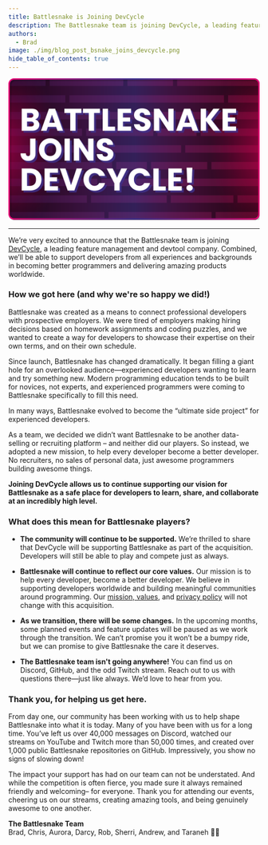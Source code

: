 ```yaml
---
title: Battlesnake is Joining DevCycle
description: The Battlesnake team is joining DevCycle, a leading feature management and devtool company.
authors:
  - Brad
image: ./img/blog_post_bsnake_joins_devcycle.png
hide_table_of_contents: true
---
```


![Battlesnake is joining DevCycle](./img/blog_post_bsnake_joins_devcycle.png)

---

We’re very excited to announce that the Battlesnake team is joining [DevCycle](https://devcycle.com), a leading feature management and devtool company. Combined, we’ll be able to support developers from all experiences and backgrounds in becoming better programmers and delivering amazing products worldwide.

<!--truncate-->

### How we got here (and why we're so happy we did!)

Battlesnake was created as a means to connect professional developers with prospective employers. We were tired of employers making hiring decisions based on homework assignments and coding puzzles, and we wanted to create a way for developers to showcase their expertise on their own terms, and on their own schedule.


Since launch, Battlesnake has changed dramatically. It began filling a giant hole for an overlooked audience—experienced developers wanting to learn and try something new. Modern programming education tends to be built for novices, not experts, and experienced programmers were coming to Battlesnake specifically to fill this need.

In many ways, Battlesnake evolved to become the “ultimate side project” for experienced developers.

As a team, we decided we didn’t want Battlesnake to be another data-selling or recruiting platform – and neither did our players. So instead, we adopted a new mission, to help every developer become a better developer. No recruiters, no sales of personal data, just awesome programmers building awesome things.

**Joining DevCycle allows us to continue supporting our vision for Battlesnake as a safe place for developers to learn, share, and collaborate at an incredibly high level.**

### What does this mean for Battlesnake players?

* **The community will continue to be supported.** We’re thrilled to share that DevCycle will be supporting Battlesnake as part of the acquisition. Developers will still be able to play and compete just as always.

* **Battlesnake will continue to reflect our core values.** Our mission is to help every developer, become a better developer. We believe in supporting developers worldwide and building meaningful communities around programming. Our [mission, values](https://play.battlesnake.com/mission), and [privacy policy](https://play.battlesnake.com/privacy) will not change with this acquisition.

* **As we transition, there will be some changes.** In the upcoming months, some planned events and feature updates will be paused as we work through the transition. We can’t promise you it won’t be a bumpy ride, but we can promise to give Battlesnake the care it deserves.

* **The Battlesnake team isn't going anywhere!** You can find us on Discord, GitHub, and the odd Twitch stream. Reach out to us with questions there—just like always. We’d love to hear from you.

### Thank you, for helping us get here.

From day one, our community has been working with us to help shape Battlesnake into what it is today. Many of you have been with us for a long time. You’ve left us over 40,000 messages on Discord, watched our streams on YouTube and Twitch more than 50,000 times, and created over 1,000 public Battlesnake repositories on GitHub. Impressively, you show no signs of slowing down!

The impact your support has had on our team can not be understated. And while the competition is often fierce, you made sure it always remained friendly and welcoming– for everyone. Thank you for attending our events, cheering us on our streams, creating amazing tools, and being genuinely awesome to one another.


**The Battlesnake Team** <br/>
Brad, Chris, Aurora, Darcy, Rob, Sherri, Andrew, and Taraneh 💜🐍
